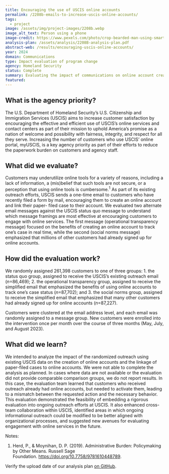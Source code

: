 ```yaml
---
title: Encouraging the use of USCIS online accounts
permalink: /2208b-emails-to-increase-uscis-online-accounts/
tags: 
  - project
image: /assets/img/project-images/2208b.webp
image_alt_text: Person using a phone
image-credit: https://www.pexels.com/photo/crop-bearded-man-using-smartphone-in-living-room-7129050/
analysis-plan: /assets/analysis/2208B-analysis-plan.pdf
abstract-web: /results/encouraging-uscis-online-accounts/ 
year: 2024  
domain: Communications
type: Impact evaluation of program change
agency: Homeland Security
status: Complete
summary: Evaluating the impact of communications on online account creation and case linkage
featured: 
---
```

## What is the agency priority?
The U.S. Department of Homeland Security’s U.S. Citizenship and Immigration Services (USCIS) aims to increase customer satisfaction by encouraging the effective and efficient use of USCIS’s online services and contact centers as part of their mission to uphold America’s promise as a nation of welcome and possibility with fairness, integrity, and respect for all they serve. Increasing the number of customers who use USCIS’ online portal, myUSCIS, is a key agency priority as part of their efforts to reduce the paperwork burden on customers and agency staff.

## What did we evaluate?
Customers may underutilize online tools for a variety of reasons, including a lack of information, a (mis)belief that such tools are not secure, or a perception that using online tools is cumbersome.<sup>1</sup> As part of its existing outreach efforts, USCIS sends a one-time email to customers who have recently filed a form by mail, encouraging them to create an online account and link their paper-
filed case to their account. We evaluated two alternate email messages against the USCIS status quo message to understand which message framings are most effective at encouraging customers to engage with online services. The first message (operational transparency message) focused on the benefits of creating an online account to track one’s case in real time, while the second (social norms message) emphasized that millions of other customers had already signed up for online accounts.

## How did the evaluation work?
We randomly assigned 261,398 customers to one of three groups: 1. the status quo group, assigned to receive the USCIS’s existing outreach email (<i>n</i>=86,469); 2. the operational transparency group, assigned to receive the simplified email that emphasized the benefits of using online accounts to track one’s case status (<i>n</i>=87,702); and 3. the social norms group, assigned to receive the simplified email that emphasized that many other customers had already signed up for online accounts (<i>n</i>=87,227).

Customers were clustered at the email address level, and each email was randomly assigned to a message group. New customers were enrolled into the intervention once per month over the course of three months (May, July, and August 2023).

## What did we learn?
We intended to analyze the impact of the randomized outreach using existing USCIS data on the creation of online accounts and the linkage of paper-filed cases to online accounts. We were not able to complete the analysis as planned. In cases where data are not available or the evaluation did not provide comparable comparison groups, we do not report results. In this case, the evaluation team learned that customers who received outreach already had online accounts, but needed to activate them, leading to a mismatch between the requested action and the necessary behavior. This evaluation demonstrated the feasibility of embedding a rigorous evaluation into ongoing outreach efforts at USCIS. It also enhanced cross-team collaboration within USCIS, identified areas in which ongoing informational outreach could be modified to be better aligned with organizational processes, and suggested new avenues for evaluating engagement with online services in the future.

Notes:
1. Herd, P., & Moynihan, D. P. (2019). Administrative Burden: Policymaking by Other Means. Russell Sage Foundation. <a class="usa-link usa-link--external" href="https://doi.org/10.7758/9781610448789">https://doi.org/10.7758/9781610448789</a>.

Verify the upload date of our analysis plan <a class="usa-link usa-link--external" href="https://github.com/gsa-oes/office-of-evaluation-sciences/commits/master/assets/analysis/2208B-analysis-plan.pdf">on GitHub</a>.
